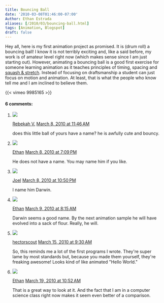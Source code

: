 ```yaml
---
title: Bouncing Ball
date: '2010-03-08T01:46:00-07:00'
Author: Ethan Estrada
aliases: [/2010/03/bouncing-ball.html]
tags: [Animation, Blogspot]
draft: false
---
```


Hey all, here is my first animation project as promised.
It is (drum roll) a bouncing ball!
I know it is not terribly exciting and,
like a said before,
my work is of amateur level right now
(which makes sense since I am just starting out).
However, animating a bouncing ball is a good first exercise
for someone learning animation as it teaches principles of timing,
spacing and [squash & stretch](http://en.wikipedia.org/wiki/12_basic_principles_of_animation#Squash_and_stretch).
Instead of focusing on draftsmanship a student can just focus on motion and animation.
At least, that is what the people who know tell me and I am inclined to believe them.

{{< vimeo 9985165 >}}

#### 6 comments:

1. ![](//blogger.googleusercontent.com/img/b/R29vZ2xl/AVvXsEiigntEvDGCRCQanBr3Cxvd8v_ZKsY_sbUApPBy4Hai1WdIp61ZoofzGYj-MjQpRQb0ImFog8Q6TpgOAYuwYU47IUXxBfpwtV-1cV09Dd_n3QzbqQfbvHDPRWVvmIfwDA/s45-c/DSC01648.JPG)

   [Rebekah V.](https://www.blogger.com/profile/00333563680609145230) [March 8, 2010 at 11:46 AM](https://rocketboytech.blogspot.com/2010/03/bouncing-ball.html?showComment=1268073960423#c8403254831630176183)

   does this little ball of yours have a name? he is awfully cute and bouncy.

2. ![](//blogger.googleusercontent.com/img/b/R29vZ2xl/AVvXsEgezdPxnr8gwJmM3ORHAG7MQhzEfCDwIPNxtek4RXlGeJqeq3lu4xiELZeuOpO8U_yI32DPLi1uKNZ3f1vJRwXyd4AfGnEjmUrkpXIpHedShJOU1KepHaSDE3kmhJh9JA/s45-c/Virtual-Gravity.jpg)

   [Ethan](https://www.blogger.com/profile/02097738143094944050) [March 8, 2010 at 7:09 PM](https://rocketboytech.blogspot.com/2010/03/bouncing-ball.html?showComment=1268100559726#c4642166234136438591)

   He does not have a name. You may name him if you like.

3. ![](//blogger.googleusercontent.com/img/b/R29vZ2xl/AVvXsEiB3ZOul6mgKK-YKXbvxF-RP5om5_0Hb6ihjj6ic9TQiR4bCf1hnnWZekxiqdisTWlU6qdxBtzgrNlX0HbgedPLUPveLvdB7rs2d6W1d2ykzeGprSdZWa3VPgu7D7dWwOA/s45-c/7defada31100a97c9229c6000aa94774.jpg%3Fsize%3D200)

   [Joel](https://www.blogger.com/profile/14900253966317833651) [March 8, 2010 at 10:50 PM](https://rocketboytech.blogspot.com/2010/03/bouncing-ball.html?showComment=1268113849365#c7144787068206912817)

   I name him Darwin.

4. ![](//blogger.googleusercontent.com/img/b/R29vZ2xl/AVvXsEgezdPxnr8gwJmM3ORHAG7MQhzEfCDwIPNxtek4RXlGeJqeq3lu4xiELZeuOpO8U_yI32DPLi1uKNZ3f1vJRwXyd4AfGnEjmUrkpXIpHedShJOU1KepHaSDE3kmhJh9JA/s45-c/Virtual-Gravity.jpg)

   [Ethan](https://www.blogger.com/profile/02097738143094944050) [March 9, 2010 at 8:15 AM](https://rocketboytech.blogspot.com/2010/03/bouncing-ball.html?showComment=1268147757429#c1520150649964144151)

   Darwin seems a good name. By the next animation sample he will have evolved into a sack of flour. Really, he will.

5. ![](//www.blogger.com/img/blogger_logo_round_35.png)

   [hectorscout](https://www.blogger.com/profile/10415954486114267988) [March 15, 2010 at 9:30 AM](https://rocketboytech.blogspot.com/2010/03/bouncing-ball.html?showComment=1268667059840#c8567007468119476277)

   So, this reminds me a lot of the first programs I wrote. They're super lame by most standards but, because you made them yourself, they're freaking awesome! Looks kind of like animated "Hello World."

6. ![](//blogger.googleusercontent.com/img/b/R29vZ2xl/AVvXsEgezdPxnr8gwJmM3ORHAG7MQhzEfCDwIPNxtek4RXlGeJqeq3lu4xiELZeuOpO8U_yI32DPLi1uKNZ3f1vJRwXyd4AfGnEjmUrkpXIpHedShJOU1KepHaSDE3kmhJh9JA/s45-c/Virtual-Gravity.jpg)

   [Ethan](https://www.blogger.com/profile/02097738143094944050) [March 19, 2010 at 10:52 AM](https://rocketboytech.blogspot.com/2010/03/bouncing-ball.html?showComment=1269017549263#c8811950613430451561)

   That is a great way to look at it. And the fact that I am in a computer science class right now makes it seem even better of a comparison.
